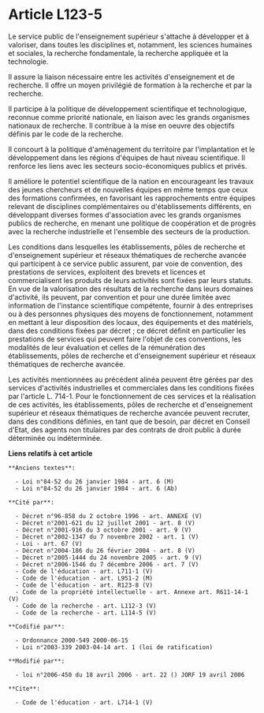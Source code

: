 # Article L123-5

Le service public de l'enseignement supérieur s'attache à développer et à valoriser, dans toutes les disciplines et,
notamment, les sciences humaines et sociales, la recherche fondamentale, la recherche appliquée et la technologie. 

Il assure la liaison nécessaire entre les activités d'enseignement et de recherche. Il offre un moyen privilégié de formation
à la recherche et par la recherche. 

Il participe à la politique de développement scientifique et technologique, reconnue comme priorité nationale, en liaison
avec les grands organismes nationaux de recherche. Il contribue à la mise en oeuvre des objectifs définis par le code de la
recherche. 

Il concourt à la politique d'aménagement du territoire par l'implantation et le développement dans les régions d'équipes de
haut niveau scientifique. Il renforce les liens avec les secteurs socio-économiques publics et privés. 

Il améliore le potentiel scientifique de la nation en encourageant les travaux des jeunes chercheurs et de nouvelles équipes
en même temps que ceux des formations confirmées, en favorisant les rapprochements entre équipes relevant de disciplines
complémentaires ou d'établissements différents, en développant diverses formes d'association avec les grands organismes
publics de recherche, en menant une politique de coopération et de progrès avec la recherche industrielle et l'ensemble des
secteurs de la production. 

Les conditions dans lesquelles les établissements, pôles de recherche et d'enseignement supérieur et réseaux thématiques de
recherche avancée qui participent à ce service public assurent, par voie de convention, des prestations de services,
exploitent des brevets et licences et commercialisent les produits de leurs activités sont fixées par leurs statuts. En vue
de la valorisation des résultats de la recherche dans leurs domaines d'activité, ils peuvent, par convention et pour une
durée limitée avec information de l'instance scientifique compétente, fournir à des entreprises ou à des personnes physiques
des moyens de fonctionnement, notamment en mettant à leur disposition des locaux, des équipements et des matériels, dans des
conditions fixées par décret ; ce décret définit en particulier les prestations de services qui peuvent faire l'objet de ces
conventions, les modalités de leur évaluation et celles de la rémunération des établissements, pôles de recherche et
d'enseignement supérieur et réseaux thématiques de recherche avancée. 

Les activités mentionnées au précédent alinéa peuvent être gérées par des services d'activités industrielles et commerciales
dans les conditions fixées par l'article L. 714-1. Pour le fonctionnement de ces services et la réalisation de ces activités,
les établissements, pôles de recherche et d'enseignement supérieur et réseaux thématiques de recherche avancée peuvent
recruter, dans des conditions définies, en tant que de besoin, par décret en Conseil d'Etat, des agents non titulaires par
des contrats de droit public à durée déterminée ou indéterminée.

**Liens relatifs à cet article**

	**Anciens textes**:

	  - Loi n°84-52 du 26 janvier 1984 - art. 6 (M)
	  - Loi n°84-52 du 26 janvier 1984 - art. 6 (Ab)

	**Cité par**:

	  - Décret n°96-858 du 2 octobre 1996 - art. ANNEXE (V)
	  - Décret n°2001-621 du 12 juillet 2001 - art. 8 (V)
	  - Décret n°2001-916 du 3 octobre 2001 - art. 9 (V)
	  - Décret n°2002-1347 du 7 novembre 2002 - art. 1 (V)
	  - Loi - art. 67 (V)
	  - Décret n°2004-186 du 26 février 2004 - art. 8 (V)
	  - Décret n°2005-1444 du 24 novembre 2005 - art. 9 (V)
	  - Décret n°2006-1546 du 7 décembre 2006 - art. 7 (V)
	  - Code de l'éducation - art. L711-1 (V)
	  - Code de l'éducation - art. L951-2 (M)
	  - Code de l'éducation - art. R123-8 (V)
	  - Code de la propriété intellectuelle - art. Annexe art. R611-14-1 (V)
	  - Code de la recherche - art. L112-3 (V)
	  - Code de la recherche - art. L114-5 (V)

	**Codifié par**:

	  - Ordonnance 2000-549 2000-06-15
	  - Loi n°2003-339 2003-04-14 art. 1 (loi de ratification)

	**Modifié par**:

	  - loi n°2006-450 du 18 avril 2006 - art. 22 () JORF 19 avril 2006

	**Cite**:

	  - Code de l'éducation - art. L714-1 (V)
